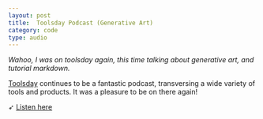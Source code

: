 ```yaml
---
layout: post
title:  Toolsday Podcast (Generative Art)
category: code
type: audio
---
```


*Wahoo, I was on toolsday again, this time talking about generative art, and tutorial markdown.*

[Toolsday](https://spec.fm/podcasts/toolsday/186315) continues to be a fantastic podcast, transversing a wide variety of tools and products. It was a pleasure to be on there again!

➶ [Listen here](https://spec.fm/podcasts/toolsday/186315)
